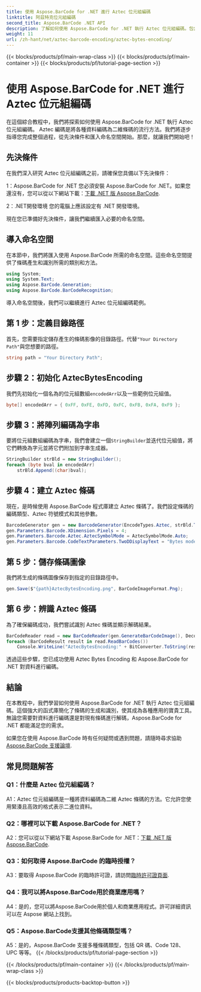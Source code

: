 ```yaml
---
title: 使用 Aspose.BarCode for .NET 進行 Aztec 位元組編碼
linktitle: 阿茲特克位元組編碼
second_title: Aspose.BarCode .NET API
description: 了解如何使用 Aspose.BarCode for .NET 執行 Aztec 位元組編碼。包含逐步指南、先決條件和程式碼範例。
weight: 11
url: /zh-hant/net/aztec-barcode-encoding/aztec-bytes-encoding/
---
```


{{< blocks/products/pf/main-wrap-class >}}
{{< blocks/products/pf/main-container >}}
{{< blocks/products/pf/tutorial-page-section >}}

# 使用 Aspose.BarCode for .NET 進行 Aztec 位元組編碼

在這個綜合教程中，我們將探索如何使用 Aspose.BarCode for .NET 執行 Aztec 位元組編碼。 Aztec 編碼是將各種資料編碼為二維條碼的流行方法。我們將逐步指導您完成整個過程，從先決條件和匯入命名空間開始。那麼，就讓我們開始吧！

## 先決條件

在我們深入研究 Aztec 位元組編碼之前，請確保您具備以下先決條件：

1：Aspose.BarCode for .NET
您必須安裝 Aspose.BarCode for .NET。如果您還沒有，您可以從以下網站下載：[下載 .NET 版 Aspose.BarCode](https://releases.aspose.com/barcode/net/).

2：.NET開發環境
您的電腦上應該設定有 .NET 開發環境。

現在您已準備好先決條件，讓我們繼續匯入必要的命名空間。

## 導入命名空間

在本節中，我們將匯入使用 Aspose.BarCode 所需的命名空間。這些命名空間提供了條碼產生和識別所需的類別和方法。

```csharp
using System;
using System.Text;
using Aspose.BarCode.Generation;
using Aspose.BarCode.BarCodeRecognition;
```

導入命名空間後，我們可以繼續進行 Aztec 位元組編碼範例。


## 第 1 步：定義目錄路徑

首先，您需要指定儲存產生的條碼影像的目錄路徑。代替`"Your Directory Path"`與您想要的路徑。

```csharp
string path = "Your Directory Path";
```

## 步驟 2：初始化 AztecBytesEncoding

我們先初始化一個名為的位元組數組`encodedArr`以及一些範例位元組值。

```csharp
byte[] encodedArr = { 0xFF, 0xFE, 0xFD, 0xFC, 0xFB, 0xFA, 0xF9 };
```

## 步驟 3：將陣列編碼為字串

要將位元組數組編碼為字串，我們會建立一個`StringBuilder`並迭代位元組值，將它們轉換為字元並將它們附加到字串生成器。

```csharp
StringBuilder strBld = new StringBuilder();
foreach (byte bval in encodedArr)
    strBld.Append((char)bval);
```

## 步驟 4：建立 Aztec 條碼

現在，是時候使用 Aspose.BarCode 程式庫建立 Aztec 條碼了。我們設定條碼的編碼類型、Aztec 符號模式和其他參數。

```csharp
BarcodeGenerator gen = new BarcodeGenerator(EncodeTypes.Aztec, strBld.ToString());
gen.Parameters.Barcode.XDimension.Pixels = 4;
gen.Parameters.Barcode.Aztec.AztecSymbolMode = AztecSymbolMode.Auto;
gen.Parameters.Barcode.CodeTextParameters.TwoDDisplayText = "Bytes mode";
```

## 第 5 步：儲存條碼圖像

我們將生成的條碼圖像保存到指定的目錄路徑中。

```csharp
gen.Save($"{path}AztecBytesEncoding.png", BarCodeImageFormat.Png);
```

## 第 6 步：辨識 Aztec 條碼

為了確保編碼成功，我們嘗試識別 Aztec 條碼並顯示解碼結果。

```csharp
BarCodeReader read = new BarCodeReader(gen.GenerateBarCodeImage(), DecodeType.Aztec);
foreach (BarCodeResult result in read.ReadBarCodes())
    Console.WriteLine("AztecBytesEncoding:" + BitConverter.ToString(result.CodeBytes));
```

透過這些步驟，您已成功使用 Aztec Bytes Encoding 和 Aspose.BarCode for .NET 對資料進行編碼。

## 結論

在本教程中，我們學習如何使用 Aspose.BarCode for .NET 執行 Aztec 位元組編碼。這個強大的函式庫簡化了條碼的生成和識別，使其成為各種應用的寶貴工具。無論您需要對資料進行編碼還是對現有條碼進行解碼，Aspose.BarCode for .NET 都能滿足您的需求。

如果您在使用 Aspose.BarCode 時有任何疑問或遇到問題，請隨時尋求協助[Aspose.BarCode 支援論壇](https://forum.aspose.com/c/barcode/13).

## 常見問題解答

### Q1：什麼是 Aztec 位元組編碼？

A1：Aztec 位元組編碼是一種將資料編碼為二維 Aztec 條碼的方法。它允許您使用緊湊且高效的格式表示二進位資料。

### Q2：哪裡可以下載 Aspose.BarCode for .NET？

 A2：您可以從以下網站下載 Aspose.BarCode for .NET：[下載 .NET 版 Aspose.BarCode](https://releases.aspose.com/barcode/net/).

### Q3：如何取得 Aspose.BarCode 的臨時授權？

 A3：要取得 Aspose.BarCode 的臨時許可證，請訪問[臨時許可證頁面](https://purchase.aspose.com/temporary-license/).

### Q4：我可以將Aspose.BarCode用於商業應用嗎？

A4：是的，您可以將Aspose.BarCode用於個人和商業應用程式。許可詳細資訊可以在 Aspose 網站上找到。

### Q5：Aspose.BarCode支援其他條碼類型嗎？

A5：是的，Aspose.BarCode 支援多種條碼類型，包括 QR 碼、Code 128、UPC 等等。
{{< /blocks/products/pf/tutorial-page-section >}}

{{< /blocks/products/pf/main-container >}}
{{< /blocks/products/pf/main-wrap-class >}}

{{< blocks/products/products-backtop-button >}}
